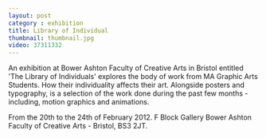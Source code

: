 ```yaml
---
layout: post
category : exhibition
title: Library of Individual
thumbnail: thumbnail.jpg
video: 37311332
---
```

An exhibition at Bower Ashton Faculty of Creative Arts in Bristol entitled 'The Library of Individuals' explores the body of work from MA Graphic Arts Students. 
How their individuality affects their art. Alongside posters and typography, is a selection of the work done during the past few months - including, motion graphics and animations.

From the 20th to the 24th of February 2012. F Block Gallery Bower Ashton Faculty of Creative Arts - Bristol, BS3 2JT.

